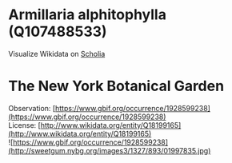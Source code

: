 
Armillaria alphitophylla (Q107488533)
=====================================
  
Visualize Wikidata on [Scholia](https://scholia.toolforge.org/taxon/Q107488533)
# The New York Botanical Garden
  
Observation: [https://www.gbif.org/occurrence/1928599238](https://www.gbif.org/occurrence/1928599238)  
License: [http://www.wikidata.org/entity/Q18199165](http://www.wikidata.org/entity/Q18199165)  
![https://www.gbif.org/occurrence/1928599238](http://sweetgum.nybg.org/images3/1327/893/01997835.jpg)